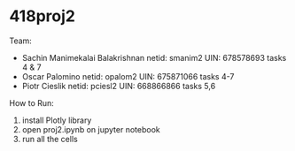 # 418proj2

Team:

-  Sachin Manimekalai Balakrishnan netid:  smanim2 UIN:  678578693 tasks 4 & 7
-  Oscar Palomino                  netid:  opalom2 UIN:  675871066 tasks 4-7
-  Piotr Cieslik                   netid:  pciesl2 UIN:  668866866 tasks 5,6

How to Run:
  1. install Plotly library
  2. open proj2.ipynb on jupyter notebook
  3. run all the cells

